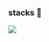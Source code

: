 ### stacks 👋
<img src="https://img.shields.io/badge/Java-8A2BE2&logoColor=#FF160B"/>




<!-- 
![Anurag's GitHub stats](https://github-readme-stats.vercel.app/api?username=youngthe&show_icons=true&theme=radical)
-->

<!--
**youngthe/youngthe** is a ✨ _special_ ✨ repository because its `README.md` (this file) appears on your GitHub profile.

Here are some ideas to get you started:

- 🔭 I’m currently working on ...
- 🌱 I’m currently learning ...
- 👯 I’m looking to collaborate on ...
- 🤔 I’m looking for help with ...
- 💬 Ask me about ...
- 📫 How to reach me: ...
- 😄 Pronouns: ...
- ⚡ Fun fact: ...
-->
